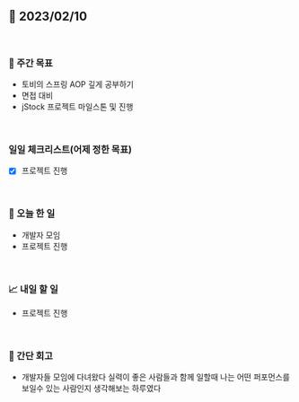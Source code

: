## 📅 2023/02/10

<br/>

### 🏹 주간 목표

- 토비의 스프링 AOP 깊게 공부하기
- 면접 대비
- jStock 프로젝트 마일스톤 및 진행

<br/>

### 일일 체크리스트(어제 정한 목표)

- [x] 프로젝트 진행

<br/>

### 💯 오늘 한 일

- 개발자 모임
- 프로젝트 진행

<br/>

### 📈 내일 할 일

- 프로젝트 진행

<br/>

### 🧐 간단 회고

- 개발자들 모임에 다녀왔다 실력이 좋은 사람들과 함께 일할때 나는 어떤 퍼포먼스를 보일수 있는 사람인지 생각해보는 하루였다
